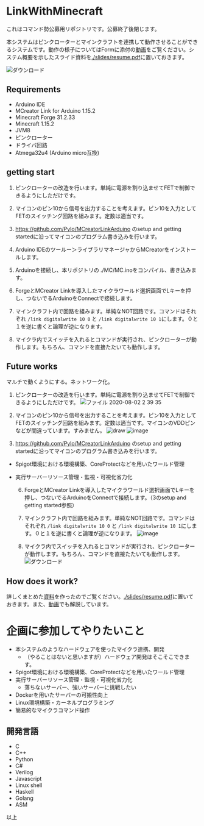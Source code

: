 # LinkWithMinecraft

これはコマンド勢公募用リポジトリです。公募終了後閉じます。

本システムはピンクローターとマインクラフトを連携して動作させることができるシステムです。動作の様子についてはFormに添付の[動画](https://youtu.be/irC6hzXWFoQ)をご覧ください。システム概要を示したスライド資料を[./slides/resume.pdf](https://github.com/toyotaMinecraft/LinkWithMinecraft/tree/master/slides)に置いておきます。  

![ダウンロード](https://user-images.githubusercontent.com/69086044/89106894-114a7100-d468-11ea-8aaa-633aedd1446e.gif)


## Requirements

- Arduino IDE
- MCreator Link for Arduino 1.15.2
- Minecraft Forge 31.2.33
- Minecraft 1.15.2
- JVM8
- ピンクローター
- ドライバ回路
- Atmega32u4 (Arduino micro互換)

## getting start

1. ピンクローターの改造を行います。単純に電源を割り込ませてFETで制御できるようにしただけです。

2. マイコンのピン10から信号を出力することを考えます。ピン10を入力としてFETのスイッチング回路を組みます。定数は適当です。

3.  https://github.com/Pylo/MCreatorLinkArduino のsetup and getting startedに沿ってマイコンのプログラム書き込みを行います。

4. Arduino IDEのツールー＞ライブラリマネージャからMCreatorをインストールします。

5. Arduinoを接続し、本リポジトリの ./MC/MC.inoをコンパイル、書き込みます。

6. ForgeとMCreator Linkを導入したマイクラワールド選択画面でLキーを押し、つないでるArduinoをConnectで接続します。

7. マインクラフト内で回路を組みます。単純なNOT回路です。コマンドはそれぞれ `/link digitalwrite 10 0` と  `/link digitalwrite 10 1`にします。０と１を逆に書くと論理が逆になります。

8. マイクラ内でスイッチを入れるとコマンドが実行され、ピンクローターが動作します。もちろん、コマンドを直接たたいても動作します。

   

 ## Future works

マルチで動くようにする。ネットワーク化。

  1. ピンクローターの改造を行います。単純に電源を割り込ませてFETで制御できるようにしただけです。
![ファイル 2020-08-02 2 39 35](https://user-images.githubusercontent.com/69086044/89107085-78b4f080-d469-11ea-8c0b-803c42bed681.jpeg)

  2. マイコンのピン10から信号を出力することを考えます。ピン10を入力としてFETのスイッチング回路を組みます。定数は適当です。マイコンのVDDピンなどが間違っています。すみません。
![draw](https://user-images.githubusercontent.com/69086044/89106923-3808a780-d468-11ea-8d66-109a31a8eb3e.png)
![image](https://user-images.githubusercontent.com/69086044/89106969-7e5e0680-d468-11ea-9666-ee374f113992.png)
  3.  https://github.com/Pylo/MCreatorLinkArduino のsetup and getting startedに沿ってマイコンのプログラム書き込みを行います。

- Spigot環境における環境構築、CoreProtectなどを用いたワールド管理

- 実行サーバーリソース管理・監視・可視化省力化

  6. ForgeとMCreator Linkを導入したマイクラワールド選択画面でLキーを押し、つないでるArduinoをConnectで接続します。（3のsetup and getting started参照）

  7. マインクラフト内で回路を組みます。単純なNOT回路です。コマンドはそれぞれ `/link digitalwrite 10 0` と  `/link digitalwrite 10 1`にします。０と１を逆に書くと論理が逆になります。
![image](https://user-images.githubusercontent.com/69086044/89106958-6f775400-d468-11ea-84f7-72cd15dfeffc.png)
  8. マイクラ内でスイッチを入れるとコマンドが実行され、ピンクローターが動作します。もちろん、コマンドを直接たたいても動作します。  
![ダウンロード](https://user-images.githubusercontent.com/69086044/89106894-114a7100-d468-11ea-8aaa-633aedd1446e.gif)
     

## How does it work?
詳しくまとめた[資料](https://github.com/toyotaMinecraft/LinkWithMinecraft/tree/master/slides)を作ったのでご覧ください。[./slides/resume.pdf](https://github.com/toyotaMinecraft/LinkWithMinecraft/tree/master/slides)に置いておきます。また、[動画](https://youtu.be/irC6hzXWFoQ)でも解説しています。  
 
# 企画に参加してやりたいこと

- 本システムのようなハードウェアを使ったマイクラ連携、開発
  - （やることはないと思いますが）ハードウェア開発はそこそこできます。
- Spigot環境における環境構築、CoreProtectなどを用いたワールド管理
- 実行サーバーリソース管理・監視・可視化省力化
  - 落ちないサーバー、強いサーバーに挑戦したい
- Dockerを用いたサーバーの可搬性向上
- Linux環境構築・カーネルプログラミング
- 簡易的なマイクラコマンド操作

## 開発言語
- C
- C++
- Python
- C#
- Verilog
- Javascript
- Linux shell
- Haskell
- Golang
- ASM

以上